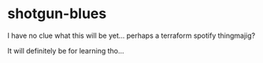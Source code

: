 # shotgun-blues
I have no clue what this will be yet... perhaps a terraform spotify thingmajig?

It will definitely be for learning tho...